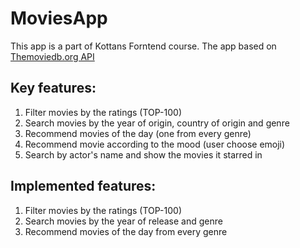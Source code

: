 # MoviesApp

This app is a part of Kottans Forntend course. The app based on [Themoviedb.org API](https://developers.themoviedb.org)

## Key features:

1. Filter movies by the ratings (TOP-100)
2. Search movies by the year of origin, country of origin and genre
3. Recommend movies of the day (one from every genre)
4. Recommend movie according to the mood (user choose emoji)
5. Search by actor's name and show the movies it starred in

## Implemented features:

1. Filter movies by the ratings (TOP-100)
2. Search movies by the year of release and genre
3. Recommend movies of the day from every genre

